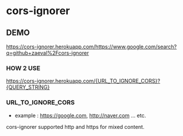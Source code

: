 # cors-ignorer

## DEMO

https://cors-ignorer.herokuapp.com/https://www.google.com/search?q=github+zaeval%2Fcors-ignorer

### HOW 2 USE

https://cors-ignorer.herokuapp.com/{URL_TO_IGNORE_CORS}?{QUERY_STRING}

### URL_TO_IGNORE_CORS
- example : https://google.com, http://naver.com ... etc.

cors-ignorer supported http and https for mixed content.
